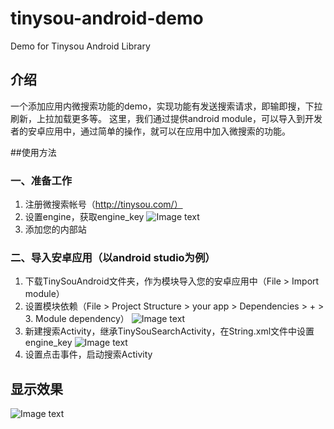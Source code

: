 # tinysou-android-demo

Demo for Tinysou Android Library

## 介绍
一个添加应用内微搜索功能的demo，实现功能有发送搜索请求，即输即搜，下拉刷新，上拉加载更多等。
这里，我们通过提供android module，可以导入到开发者的安卓应用中，通过简单的操作，就可以在应用中加入微搜索的功能。

##使用方法

### 一、准备工作
1. 注册微搜索帐号（http://tinysou.com/）
2. 设置engine，获取engine_key
 ![Image text](https://github.com/wangyeming/tinysou-android-sdk-demo/blob/master/ReadmePic/%E4%BB%8B%E7%BB%8D%E5%9B%BE%E7%89%871.png)
3. 添加您的内部站

### 二、导入安卓应用（以android studio为例）
1. 下载TinySouAndroid文件夹，作为模块导入您的安卓应用中（File > Import module）
2. 设置模块依赖（File > Project Structure > your app  >  Dependencies  > + > 3. Module dependency）
![Image text](https://github.com/wangyeming/tinysou-android-sdk-demo/blob/master/ReadmePic/%E4%BB%8B%E7%BB%8D%E5%9B%BE%E7%89%872.png)
3. 新建搜索Activity，继承TinySouSearchActivity，在String.xml文件中设置engine_key
![Image text](https://github.com/wangyeming/tinysou-android-sdk-demo/blob/master/ReadmePic/%E4%BB%8B%E7%BB%8D%E5%9B%BE%E7%89%873.png)
4. 设置点击事件，启动搜索Activity

## 显示效果
![Image text](https://github.com/wangyeming/tinysou-android-sdk-demo/blob/master/ReadmePic/%E4%BB%8B%E7%BB%8D%E5%9B%BE%E7%89%874.png)
